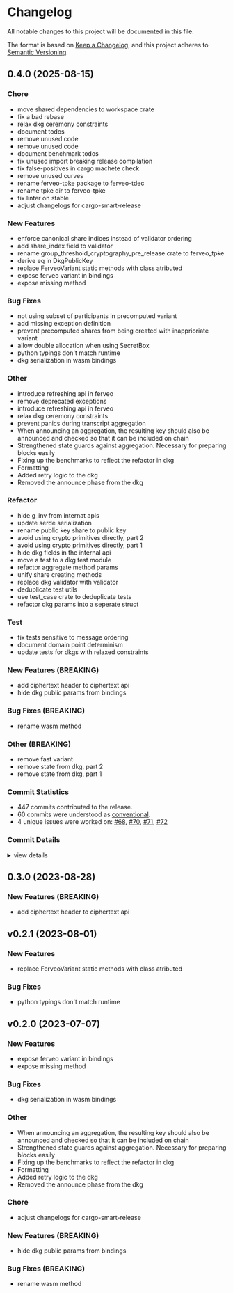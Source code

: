 # Changelog

All notable changes to this project will be documented in this file.

The format is based on [Keep a Changelog](https://keepachangelog.com/en/1.0.0/),
and this project adheres to [Semantic Versioning](https://semver.org/spec/v2.0.0.html).

## 0.4.0 (2025-08-15)

### Chore

 - <csr-id-983110c4dbb41eb7f0fba2c06f561b68718d0f29/> move shared dependencies to workspace crate
 - <csr-id-dc2f1675b32f9550bf9333091e8f06ad130397e9/> fix a bad rebase
 - <csr-id-f98a417091644cf7b99b7c4702fadb0629a9d0cf/> relax dkg ceremony constraints
 - <csr-id-72b8484010979d5564dff9f89556f0e1564911e1/> document todos
 - <csr-id-d547a81743fc21679cc2e2d199c7e2f97424fe5d/> remove unused code
 - <csr-id-280c37e8eda75a982b0c281f8da655f149c035df/> remove unused code
 - <csr-id-e79b4e5b05f83d16e23388edb04f2fed4674a355/> document benchmark todos
 - <csr-id-87c5f34fd44dfefe85f345c324535868a70df30a/> fix unused import breaking release compilation
 - <csr-id-0e6c03ee643af057ddae5c275d33879019776c5b/> fix false-positives in cargo machete check
 - <csr-id-749a846bb9a5c129bbc0cf7ff25a84ca6dbdb8a5/> remove unused curves
 - <csr-id-58002f50155df31a11b9d58d94750a2ed1076102/> rename ferveo-tpke package to ferveo-tdec
 - <csr-id-de4cde2db6ac5f87f7675e8956bb4c71f067bb4f/> rename tpke dir to ferveo-tpke
 - <csr-id-99632e8af6477a1e8d46d198fb7144a5c015a49f/> fix linter on stable
 - <csr-id-0eb5bd48b598709dd0fc54adb424f5f41ce52e92/> adjust changelogs for cargo-smart-release

### New Features

 - <csr-id-6670da7df8e0ff8c2210900cdb44a18dfd220892/> enforce canonical share indices instead of validator ordering
 - <csr-id-830cbc859b23c0bf43373bf47c18aedbb54943a2/> add share_index field to validator
 - <csr-id-40cf1c380f682fd99ebeafae8ae296befb3fb81e/> rename group_threshold_cryptography_pre_release crate to ferveo_tpke
 - <csr-id-52efe010264bdd5978111e148190359b9383d53e/> derive eq in DkgPublicKey
 - <csr-id-50511fff3c9829d6f2004360be93b67730f66f1f/> replace FerveoVariant static methods with class atributed
 - <csr-id-e8d05981ee2cc983966c037babeebe5ba0134ffc/> expose ferveo variant in bindings
 - <csr-id-e51656260f2ec8c607add8a63e6832786915b201/> expose missing method

### Bug Fixes

 - <csr-id-975dae0d5f8d1a2e5c061fbc8d11b1cc73c867d7/> not using subset of participants in precomputed variant
 - <csr-id-e903c1ba6f84c9656aa5777b62a0885362c6fa08/> add missing exception definition
 - <csr-id-aebaab39e18a1c114e2aaae62ec9061d49f7a78a/> prevent precomputed shares from being created with inapprioriate variant
 - <csr-id-b8fd959943c604eb0152e6715a13095501b906bb/> allow double allocation when using SecretBox
 - <csr-id-be900653a80e3570300f5a126af98660ab59a7d2/> python typings don't match runtime
 - <csr-id-99ebfecdb7967c4858f918d27ce13cc635c329ac/> dkg serialization in wasm bindings

### Other

 - <csr-id-0117a87d8fd753b60d55570c6587a81d5cfd6051/> introduce refreshing api in ferveo
 - <csr-id-93807a2c92a271e7c0f8ebc31c76604d805fbd7c/> remove deprecated exceptions
 - <csr-id-47138489bc9567674b57d61b0d105ff6c1c7cb6c/> introduce refreshing api in ferveo
 - <csr-id-81bc1cbb7c51db655db859684f29f86150bba072/> relax dkg ceremony constraints
 - <csr-id-e6a7f6e55a34d892e664160f1f8cffe6e88c79da/> prevent panics during transcript aggregation
 - <csr-id-caef6ef73dd43a9952d783fcf18abb893b36635f/> When announcing an aggregation, the resulting key should also be announced and checked so that it can be included on chain
 - <csr-id-159475028209948eb40388458a24b0a086afc311/> Strengthened state guards against aggregation. Necessary for preparing blocks easily
 - <csr-id-d3fb002e52774cd14bff0d1187a2634fad6eea51/> Fixing up the benchmarks to reflect the refactor in dkg
 - <csr-id-d786fae33b01cd0863f29b70810dfcc847f2542b/> Formatting
 - <csr-id-09f26b39ddc71d9a4b1f226e2dafbdb4c51a7caa/> Added retry logic to the dkg
 - <csr-id-ec58fe1828d0560525c80cd1dc4013915b0ac54e/> Removed the announce phase from the dkg

### Refactor

 - <csr-id-b67aef9622d3b7a936ba3f930fb13609ae55a409/> hide g_inv from internat apis
 - <csr-id-ba12d6b861447d4f2017cee37fe075651d114534/> update serde serialization
 - <csr-id-0ef7de4c9b4442e2c6125d457de9420146be50b7/> rename public key share to public key
 - <csr-id-cfa8c990aa166623d4c596f2a4eb5638ab8a8848/> avoid using crypto primitives directly, part 2
 - <csr-id-8b26396cc26ceeddca52dc37ac9461f0bb93ecfe/> avoid using crypto primitives directly, part 1
 - <csr-id-514221ebb052f6757c49c0c7ed2ff097fb878b34/> hide dkg fields in the internal api
 - <csr-id-3d987585e28c5543107af5cb3705af28fae88461/> move a test to a dkg test module
 - <csr-id-4bb41585cd6f93e58bbd047c27fd3e68ab9e723e/> refactor aggregate method params
 - <csr-id-4af8017fa6921c14080dab7790f519cd9394a7d5/> unify share creating methods
 - <csr-id-935be2dc056a8d295fff8c2e937fc23f8fa80f7e/> replace dkg validator with validator
 - <csr-id-52f441cae1ac8ed6c88743082bd2434f3cad9012/> deduplicate test utils
 - <csr-id-66d25aecb5a3e29784f6d2ef1a7977ce4a2d406a/> use test_case crate to deduplicate tests
 - <csr-id-06ae244941d8eb93aff63a4ff1e5088c3deccd1b/> refactor dkg params into a seperate struct

### Test

 - <csr-id-4a8375d1873560241ae8eea96230a42635ed1764/> fix tests sensitive to message ordering
 - <csr-id-9aca6aeeef0f88b5d9968829944caf6aec068398/> document domain point determinism
 - <csr-id-6fd65bd506a0502da39ea4fa292e5fc1669abc27/> update tests for dkgs with relaxed constraints

### New Features (BREAKING)

 - <csr-id-1800d3c5db164947c7cae35433fb8e3ad2650b66/> add ciphertext header to ciphertext api
 - <csr-id-8b6e6f5834d7b736a1d7baf3ddbfa7c60837b9bb/> hide dkg public params from bindings

### Bug Fixes (BREAKING)

 - <csr-id-7388027cb6c77357e8b4d24a891e24a9b4ea2031/> rename wasm method

### Other (BREAKING)

 - <csr-id-6e3369d11cfd4ec751775e1eee82f8192b51943e/> remove fast variant
 - <csr-id-c9f1adc19198464d99d5759391e6b967ab505a70/> remove state from dkg, part 2
 - <csr-id-315d2b4cc2825e13820d9c64639490c44b538385/> remove state from dkg, part 1

### Commit Statistics

<csr-read-only-do-not-edit/>

 - 447 commits contributed to the release.
 - 60 commits were understood as [conventional](https://www.conventionalcommits.org).
 - 4 unique issues were worked on: [#68](https://github.com/nucypher/ferveo/issues/68), [#70](https://github.com/nucypher/ferveo/issues/70), [#71](https://github.com/nucypher/ferveo/issues/71), [#72](https://github.com/nucypher/ferveo/issues/72)

### Commit Details

<csr-read-only-do-not-edit/>

<details><summary>view details</summary>

 * **[#68](https://github.com/nucypher/ferveo/issues/68)**
    - Simplify validator sets in dkg state machine ([`73b729a`](https://github.com/nucypher/ferveo/commit/73b729a523b391d40e7a9fe4cbbcdb17557cf089))
 * **[#70](https://github.com/nucypher/ferveo/issues/70)**
    - Dkg State Machine refactor ([`8594316`](https://github.com/nucypher/ferveo/commit/85943169e27d7dbbdce835d6563ac4d838a410e1))
 * **[#71](https://github.com/nucypher/ferveo/issues/71)**
    - Added serialization/deserialization to the dkg state machine ([`653be13`](https://github.com/nucypher/ferveo/commit/653be13c8a9d7de2e98ac76eca3aadf8f8cadf4a))
 * **[#72](https://github.com/nucypher/ferveo/issues/72)**
    - Refactor subproductdomain ([`2d8026b`](https://github.com/nucypher/ferveo/commit/2d8026b2299fd9b67c77fb3b4e565ff9f4e6505b))
 * **Uncategorized**
    - Merge pull request #188 from nucypher/rocknroll ([`1e66268`](https://github.com/nucypher/ferveo/commit/1e66268dfbfbf76566b4bcf6c25a9852692bb380))
    - Merge pull request #211 from derekpierre/mrkrabs ([`763e06b`](https://github.com/nucypher/ferveo/commit/763e06bb2375e2ded95b409e282ae1f491e16d59))
    - Merge pull request #205 from cygnusv/mrkrabs ([`bb51e96`](https://github.com/nucypher/ferveo/commit/bb51e963f552d2ced387d0ac5c4b311f13715eb4))
    - Update cargo.toml of all ferveo packages for public release. ([`d21ea18`](https://github.com/nucypher/ferveo/commit/d21ea1826f81f47ee88a64dcb98678560e691e57))
    - Update cargo.toml of all ferveo packages for test release. ([`000dc17`](https://github.com/nucypher/ferveo/commit/000dc1715c31f2a32f2366feb6ca652b57d40130))
    - Fix formatting based on cargo fmt check. ([`a43e9f1`](https://github.com/nucypher/ferveo/commit/a43e9f1c918994c75958c227f90d4476578eeae6))
    - Sq reminder to randomize ([`9596f58`](https://github.com/nucypher/ferveo/commit/9596f587a50d938e52edb7879db1ba77f981cb03))
    - Sq update wasm ([`c4eaa4a`](https://github.com/nucypher/ferveo/commit/c4eaa4a76f3d93075cefea9d1d19066466ba3b6d))
    - Update wasm-bindgen ([`19e228b`](https://github.com/nucypher/ferveo/commit/19e228b70920b359d93175dfcc5470062832102c))
    - Update cargo.toml of all ferveo packages ([`4e03d43`](https://github.com/nucypher/ferveo/commit/4e03d43255c2fceb729bf2227bff396a25d700c5))
    - Add cargo-smart-release as a dev dependency ([`72c8f1f`](https://github.com/nucypher/ferveo/commit/72c8f1f40eb030ef00c780838985d6a3c3f5c7a2))
    - Update authors ([`380e984`](https://github.com/nucypher/ferveo/commit/380e9840f0b491da002ff02b863230f5824b500e))
    - During refresh, validate share update against the target validator public key ([`9f9fd64`](https://github.com/nucypher/ferveo/commit/9f9fd64e3273191c4a67a3b1205f13b05591fed9))
    - Python binding tests for handover ([`f9ac7c2`](https://github.com/nucypher/ferveo/commit/f9ac7c295e409c8ec265257cea59e71b5d3c6b12))
    - Reminder to randomize ETH addresses in tests ([`5a6d072`](https://github.com/nucypher/ferveo/commit/5a6d0726ab51541ac78b8f0bbea906a75aa93855))
    - Refactor tests in python bindings ([`c8e4c08`](https://github.com/nucypher/ferveo/commit/c8e4c08d2119709fd0f0baf45e8b6d4cfb3971e4))
    - Handover in python bindings ([`833c2b5`](https://github.com/nucypher/ferveo/commit/833c2b5f444cb9ff860dc0783ec7068c4a24e304))
    - High-level API for finalizing handover ([`281c354`](https://github.com/nucypher/ferveo/commit/281c354b939ea43faec7501f9170b594f44d6b1a))
    - Make HandoverTranscript serializable ([`9b9fec1`](https://github.com/nucypher/ferveo/commit/9b9fec12eb61b2d539fab920112035bc7895f498))
    - Unused type ([`1b61817`](https://github.com/nucypher/ferveo/commit/1b6181712fb3cc45c6136136df95ffdaf40ff246))
    - Function to generate handover transcript at the API level ([`b2944e1`](https://github.com/nucypher/ferveo/commit/b2944e1c35442ed038c9eb0218b783efdeb64b08))
    - Function to generate handover transcripts at the DKG level ([`58c3c4d`](https://github.com/nucypher/ferveo/commit/58c3c4dd1314983771206144ae151bce05a17e77))
    - Rename to finalize_handover() at PVSS level ([`f247e58`](https://github.com/nucypher/ferveo/commit/f247e58d610c010f38d17e7ffcce62ba2ab2e2d2))
    - Comments ([`f2566ca`](https://github.com/nucypher/ferveo/commit/f2566ca8f801decf41c50f38dcaa91cdd021ba1a))
    - Use aggregate.get_share_for_validator() ([`2f87562`](https://github.com/nucypher/ferveo/commit/2f87562ac912dd3d7dca2c33d7473cbdd40a41aa))
    - Refactor domain points ([`70ac464`](https://github.com/nucypher/ferveo/commit/70ac4642ad2545114a4ff2a982a11ce764112fd0))
    - Bye bye, PubliclyVerifiableParams ([`24db93f`](https://github.com/nucypher/ferveo/commit/24db93f46672e0edd44270eb1981b492fd1c891e))
    - PubliclyVerifiableDKG now internally maps Validators by index, not address ([`67ea2b7`](https://github.com/nucypher/ferveo/commit/67ea2b71f2c587d69615bf6ef9a30c28ad51ca15))
    - Remove annoying debug message ([`5284d92`](https://github.com/nucypher/ferveo/commit/5284d923faf7ac2ac02671cc46f82f40e93459cb))
    - Merge pull request #198 from cygnusv/gary ([`969a118`](https://github.com/nucypher/ferveo/commit/969a1182582969922202293d4f492c9cce5a651d))
    - Some additional test clarifications ([`f0f342b`](https://github.com/nucypher/ferveo/commit/f0f342bf58dbfe3c2b5f473ad50ca63ebb30c468))
    - High-level test showing handover using the PVSS API ([`cdf2c2f`](https://github.com/nucypher/ferveo/commit/cdf2c2f14236c9f4aa42dccbb727911f9dabbfd6))
    - Additional pvss-level checks before and after handover ([`7b5ff45`](https://github.com/nucypher/ferveo/commit/7b5ff45b709a6ce9b13124e15093d29918684780))
    - Simplify do_verify_full and do_verify_aggregation API ([`eccc0e3`](https://github.com/nucypher/ferveo/commit/eccc0e304a411f896d6e83d744581dd271ec843a))
    - Function to validate single share from transcript components ([`9980328`](https://github.com/nucypher/ferveo/commit/9980328a0da5036e672e250ed621d787d765ef1f))
    - First pass at handover function at PVSS level ([`7d7a761`](https://github.com/nucypher/ferveo/commit/7d7a761ae55dd52f54b5e330d54db6d90653cec8))
    - Add share index to HandoverTranscript struct ([`4d6f8a4`](https://github.com/nucypher/ferveo/commit/4d6f8a41760869697fd117ef496569a223abe1f8))
    - Always validate handover transcripts when finalizing them ([`653edd3`](https://github.com/nucypher/ferveo/commit/653edd353be98d6ac2159b8150d751e5a917cb91))
    - Extract function to generate share commitments from transcript poly commitments ([`4156211`](https://github.com/nucypher/ferveo/commit/4156211fd5d6fdc703fa7b2e9cf136c293650ff2))
    - Linting ([`5bf2f80`](https://github.com/nucypher/ferveo/commit/5bf2f80e103447c328974c18176ba1c5cfe8df77))
    - Function to finalize handover by the departing participant ([`f7f1230`](https://github.com/nucypher/ferveo/commit/f7f1230b5bdd1769aa391e22bf6ff2de106fa04a))
    - Extend test to show handover can finalize correctly ([`852ca44`](https://github.com/nucypher/ferveo/commit/852ca44e186503744cb92d6959ba527eb54103c4))
    - Draft for testing handover transcripts ([`9ac5f88`](https://github.com/nucypher/ferveo/commit/9ac5f88801e2cdf422a9cdad2cbe55ae12730c6c))
    - First draft of HandoverTranscript - a.k.a. The Baton ([`3a4b356`](https://github.com/nucypher/ferveo/commit/3a4b3568e9e9efe539069e53604098712e16a227))
    - Merge pull request #186 from cygnusv/spongebob ([`bc64858`](https://github.com/nucypher/ferveo/commit/bc6485811b40b1025115159a2504f49fac4789a8))
    - Link some TODOs and FIXMEs with issues ([`f7a0065`](https://github.com/nucypher/ferveo/commit/f7a00658cd121c2c1304d3ea628240765053515d))
    - Remove generator inverse from API ([`bf1cf0f`](https://github.com/nucypher/ferveo/commit/bf1cf0fd965edb3e7530ccefab428d1dad08c9dd))
    - Remove unnecessary code in context.rs ([`0efb567`](https://github.com/nucypher/ferveo/commit/0efb567655f681d6f007fe1624c7d60515d0423b))
    - At the API level, use local type for Refresh Transcripts ([`664f8ea`](https://github.com/nucypher/ferveo/commit/664f8eae55e0d27cddc49b1996e128bb2879c004))
    - Common test parameters for shares_num and threshold ([`66bfd37`](https://github.com/nucypher/ferveo/commit/66bfd37cb705e4e4e0862b0aa5c4c1c6d3fee698))
    - Code areas marked for refactor or removal ([`35eb653`](https://github.com/nucypher/ferveo/commit/35eb65318e24e689bb5370895b75aa7ab2827eaa))
    - Fix share refresh test at the API level! ([`096b91c`](https://github.com/nucypher/ferveo/commit/096b91c12fad2da9f1969f24a8d9e2be98388f1b))
    - Add refresh functionality at API level ([`b6aac7d`](https://github.com/nucypher/ferveo/commit/b6aac7d1bad08d3d823aeeb27c6fe730b26185a1))
    - New AggregatedTranscript constructor from an existing aggregate ([`5c797aa`](https://github.com/nucypher/ferveo/commit/5c797aab811576e63ef97071df155555672dead1))
    - Consider using multipairings ([`a3f607d`](https://github.com/nucypher/ferveo/commit/a3f607dcf5961973ad365f5bb5ed14d5272d3547))
    - Generating random DKG public keys should only be a test function ([`031aad5`](https://github.com/nucypher/ferveo/commit/031aad5788fae91e58fb0dd0831336ddf17b0b4f))
    - Use PublicKeys instead of internal G2 type when possible ([`8296118`](https://github.com/nucypher/ferveo/commit/8296118807587b04a6773c9edb2116635c1a349a))
    - Explicitly rename DKG PublicKeys to avoid confusion with Validator PKs ([`dceac71`](https://github.com/nucypher/ferveo/commit/dceac71f876f4f5f487aa3538697efa35a64d861))
    - Assorted cleanup ([`b3df880`](https://github.com/nucypher/ferveo/commit/b3df8808f391cb1710be507725277e3ad08a6bdc))
    - Tidy up imports in several places ([`8a52e07`](https://github.com/nucypher/ferveo/commit/8a52e07e2883794fa945be04d82af6301a48bf19))
    - Pass Keypairs as input to unblind BlindedKeyShares ([`bad0d3b`](https://github.com/nucypher/ferveo/commit/bad0d3bf1aad626c4b6af7cf0ffa8f83654728f1))
    - Recovery tests are broken. Marked as ignored and adjusted to compile ([`8f37b71`](https://github.com/nucypher/ferveo/commit/8f37b71023e7d66740446434d88a091abc9a87d8))
    - Point out that aggregate coefficients need to be updated too ([`48a5463`](https://github.com/nucypher/ferveo/commit/48a546334d7abcb0307b624d1ef983a4dd5cef18))
    - Fix test_dkg_simple_tdec_share_refreshing test! ([`1990248`](https://github.com/nucypher/ferveo/commit/1990248b04269a20e4f954fa86557216844ee701))
    - DKG level method for validators to create refresh transcripts ([`cd44ebe`](https://github.com/nucypher/ferveo/commit/cd44ebe0d0f5d0b10aa26cec6523135872075a40))
    - Method to refresh an AggregateTranscript ([`9515704`](https://github.com/nucypher/ferveo/commit/951570477116d60443510848e4ab6c6311d226da))
    - Use UpdateTranscripts as input to update BlindedKeyShares ([`69b5099`](https://github.com/nucypher/ferveo/commit/69b509916833697bda5ea4bc93039d33d09fbbef))
    - Basic refresh tests work again! ([`a620dfd`](https://github.com/nucypher/ferveo/commit/a620dfd16ffd82033da0198ff46dfbb6e8248583))
    - Don't update private key shares directly at the PVSS level ([`f83a860`](https://github.com/nucypher/ferveo/commit/f83a860ca55c2adcd2c587cef87a70e13c36c880))
    - Use BlindedKeyShare at the PVSS level ([`13adb7b`](https://github.com/nucypher/ferveo/commit/13adb7ba99e95bc8c0e19c62ab12b7a9cd4d3909))
    - Introduce UpdatableBlindedKeyShare as part of refresh API ([`f7d04bc`](https://github.com/nucypher/ferveo/commit/f7d04bcb5969cd6bd52b3c615365ddf6ce475eef))
    - Preparing for refactor 3 ([`7a08698`](https://github.com/nucypher/ferveo/commit/7a08698b480fcb68aaf2b96018220178f6d91ddc))
    - Preparing refactor 2 ([`bf44976`](https://github.com/nucypher/ferveo/commit/bf449765be4bcfe48625a393bef1b2bf7f292272))
    - Preparing refactor ([`dae4d4e`](https://github.com/nucypher/ferveo/commit/dae4d4e3a4a3ac432761dc88a90a29d64e15cb84))
    - Code quality ([`956032f`](https://github.com/nucypher/ferveo/commit/956032ff964e7ace5cf0025c29af52d6a6a074c3))
    - Comments ([`3bf9014`](https://github.com/nucypher/ferveo/commit/3bf9014faf3521fc602b5dd1a644f04cf761fd43))
    - UpdateTranscript validation: poly commitments fit the update type ([`60268c3`](https://github.com/nucypher/ferveo/commit/60268c371242b7f0f185e30bdb96390bf0adec4b))
    - Cargo-fix'n stuff ([`418b204`](https://github.com/nucypher/ferveo/commit/418b2048646c2fb7a847057562d18c04fc9741a3))
    - UpdateTranscript validation: add consistency checks with update poly ([`c83e2d9`](https://github.com/nucypher/ferveo/commit/c83e2d92fb8385e5bca009e0d5e2a4f791fa5ea6))
    - First version of UpdateTranscript validation ([`50b2259`](https://github.com/nucypher/ferveo/commit/50b22590ea5cb09ee81c777b13dc49dc026d4d1d))
    - Use UpdateTranscripts instead of ShareUpdate ([`b63c927`](https://github.com/nucypher/ferveo/commit/b63c927378076556a8e1f50e996d1c4837901402))
    - Move methods to create updates from ShareUpdate to UpdateTranscript ([`40df9ae`](https://github.com/nucypher/ferveo/commit/40df9aefa24cf81bf1730ebfaa0171871d394c73))
    - UpdateTranscript struct to encapsulate updates and poly commitments ([`cac942a`](https://github.com/nucypher/ferveo/commit/cac942a591f34ba3440c1f53318915ad96ceb47b))
    - Verify share update in first tests ([`e7704db`](https://github.com/nucypher/ferveo/commit/e7704dbedcf593cd3b03708bd2f8d8c44b891e6a))
    - Clarification ([`86469bc`](https://github.com/nucypher/ferveo/commit/86469bc388fded0978efee19ade8a4a317ac0279))
    - ShareUpdate verification method ([`bf94aba`](https://github.com/nucypher/ferveo/commit/bf94aba7be8d480cd54374ea9fe4a0bcf85ed27c))
    - Some tests fixed: share updating should be done on top of blinded shares ([`ec9e368`](https://github.com/nucypher/ferveo/commit/ec9e3687799526c2567321cfa981e823e150204a))
    - Clarifying some refresh tests ([`1020d00`](https://github.com/nucypher/ferveo/commit/1020d007afd8472bde2da93d16a9a5d58df80b24))
    - Jammin' with Piotr: draft of share update helpers with verifiability ([`574d0ba`](https://github.com/nucypher/ferveo/commit/574d0ba63f5c239f6ebd53320c17d03e84e6bdd3))
    - Merge pull request #189 from piotr-roslaniec/workspace-deps ([`be98542`](https://github.com/nucypher/ferveo/commit/be9854252fdff297d99a63eb443a473ecfd41f5a))
    - Move shared dependencies to workspace crate ([`983110c`](https://github.com/nucypher/ferveo/commit/983110c4dbb41eb7f0fba2c06f561b68718d0f29))
    - Merge pull request #187 from piotr-roslaniec/remove-fast-variant ([`b72a338`](https://github.com/nucypher/ferveo/commit/b72a33803852bfaf444d6c2c4a278f93f334ab89))
    - Remove fast variant ([`6e3369d`](https://github.com/nucypher/ferveo/commit/6e3369d11cfd4ec751775e1eee82f8192b51943e))
    - Fix a bad rebase ([`dc2f167`](https://github.com/nucypher/ferveo/commit/dc2f1675b32f9550bf9333091e8f06ad130397e9))
    - Merge pull request #185 from piotr-roslaniec/aggregate-from-subset ([`299a471`](https://github.com/nucypher/ferveo/commit/299a471d2ee658ca374c3400ccac8fd24bb8d1a1))
    - Merge pull request #183 from piotr-roslaniec/remove-dkg-state ([`aa69b36`](https://github.com/nucypher/ferveo/commit/aa69b364a57c511f96f8c2f1b1f0c36ab2309e50))
    - Merge pull request #182 from piotr-roslaniec/domain_points ([`703cbdd`](https://github.com/nucypher/ferveo/commit/703cbdd83451c7e3a0eacdb4f3bdc64839234f69))
    - Not using subset of participants in precomputed variant ([`975dae0`](https://github.com/nucypher/ferveo/commit/975dae0d5f8d1a2e5c061fbc8d11b1cc73c867d7))
    - Fix tests sensitive to message ordering ([`4a8375d`](https://github.com/nucypher/ferveo/commit/4a8375d1873560241ae8eea96230a42635ed1764))
    - Document domain point determinism ([`9aca6ae`](https://github.com/nucypher/ferveo/commit/9aca6aeeef0f88b5d9968829944caf6aec068398))
    - Introduce refreshing api in ferveo ([`0117a87`](https://github.com/nucypher/ferveo/commit/0117a87d8fd753b60d55570c6587a81d5cfd6051))
    - Merge pull request #175 from piotr-roslaniec/rewrite-refreshing ([`2c97934`](https://github.com/nucypher/ferveo/commit/2c97934251c04754b8c5353492823e3a97dc53a9))
    - Remove deprecated exceptions ([`93807a2`](https://github.com/nucypher/ferveo/commit/93807a2c92a271e7c0f8ebc31c76604d805fbd7c))
    - Hide g_inv from internat apis ([`b67aef9`](https://github.com/nucypher/ferveo/commit/b67aef9622d3b7a936ba3f930fb13609ae55a409))
    - Update serde serialization ([`ba12d6b`](https://github.com/nucypher/ferveo/commit/ba12d6b861447d4f2017cee37fe075651d114534))
    - Rename public key share to public key ([`0ef7de4`](https://github.com/nucypher/ferveo/commit/0ef7de4c9b4442e2c6125d457de9420146be50b7))
    - Remove state from dkg, part 2 ([`c9f1adc`](https://github.com/nucypher/ferveo/commit/c9f1adc19198464d99d5759391e6b967ab505a70))
    - Remove state from dkg, part 1 ([`315d2b4`](https://github.com/nucypher/ferveo/commit/315d2b4cc2825e13820d9c64639490c44b538385))
    - Introduce refreshing api in ferveo ([`4713848`](https://github.com/nucypher/ferveo/commit/47138489bc9567674b57d61b0d105ff6c1c7cb6c))
    - Avoid using crypto primitives directly, part 2 ([`cfa8c99`](https://github.com/nucypher/ferveo/commit/cfa8c990aa166623d4c596f2a4eb5638ab8a8848))
    - Avoid using crypto primitives directly, part 1 ([`8b26396`](https://github.com/nucypher/ferveo/commit/8b26396cc26ceeddca52dc37ac9461f0bb93ecfe))
    - Merge pull request #173 from piotr-roslaniec/relax-dkg-ceremony ([`a438438`](https://github.com/nucypher/ferveo/commit/a438438418fbc27eef63e0847f3b3577b8d37a2b))
    - Apply pr suggestions ([`61d6e64`](https://github.com/nucypher/ferveo/commit/61d6e641ecaf81c3bbc2febec0aa5d73cccfd8b7))
    - Merge pull request #172 from piotr-roslaniec/external-share-idx ([`15776e7`](https://github.com/nucypher/ferveo/commit/15776e73f1086f299ab592492157728e84c2007f))
    - Update tests for dkgs with relaxed constraints ([`6fd65bd`](https://github.com/nucypher/ferveo/commit/6fd65bd506a0502da39ea4fa292e5fc1669abc27))
    - Hide dkg fields in the internal api ([`514221e`](https://github.com/nucypher/ferveo/commit/514221ebb052f6757c49c0c7ed2ff097fb878b34))
    - Move a test to a dkg test module ([`3d98758`](https://github.com/nucypher/ferveo/commit/3d987585e28c5543107af5cb3705af28fae88461))
    - Relax dkg ceremony constraints ([`81bc1cb`](https://github.com/nucypher/ferveo/commit/81bc1cbb7c51db655db859684f29f86150bba072))
    - Relax dkg ceremony constraints ([`f98a417`](https://github.com/nucypher/ferveo/commit/f98a417091644cf7b99b7c4702fadb0629a9d0cf))
    - Add missing exception definition ([`e903c1b`](https://github.com/nucypher/ferveo/commit/e903c1ba6f84c9656aa5777b62a0885362c6fa08))
    - Document todos ([`72b8484`](https://github.com/nucypher/ferveo/commit/72b8484010979d5564dff9f89556f0e1564911e1))
    - Refactor aggregate method params ([`4bb4158`](https://github.com/nucypher/ferveo/commit/4bb41585cd6f93e58bbd047c27fd3e68ab9e723e))
    - Prevent panics during transcript aggregation ([`e6a7f6e`](https://github.com/nucypher/ferveo/commit/e6a7f6e55a34d892e664160f1f8cffe6e88c79da))
    - Remove unused code ([`d547a81`](https://github.com/nucypher/ferveo/commit/d547a81743fc21679cc2e2d199c7e2f97424fe5d))
    - Unify share creating methods ([`4af8017`](https://github.com/nucypher/ferveo/commit/4af8017fa6921c14080dab7790f519cd9394a7d5))
    - Remove unused code ([`280c37e`](https://github.com/nucypher/ferveo/commit/280c37e8eda75a982b0c281f8da655f149c035df))
    - Replace dkg validator with validator ([`935be2d`](https://github.com/nucypher/ferveo/commit/935be2dc056a8d295fff8c2e937fc23f8fa80f7e))
    - Enforce canonical share indices instead of validator ordering ([`6670da7`](https://github.com/nucypher/ferveo/commit/6670da7df8e0ff8c2210900cdb44a18dfd220892))
    - Add share_index field to validator ([`830cbc8`](https://github.com/nucypher/ferveo/commit/830cbc859b23c0bf43373bf47c18aedbb54943a2))
    - Merge pull request #171 from piotr-roslaniec/python-versions ([`de9cf36`](https://github.com/nucypher/ferveo/commit/de9cf36ad88a0242e43bbc6339eb840b6d97d88c))
    - Prevent precomputed shares from being created with inapprioriate variant ([`aebaab3`](https://github.com/nucypher/ferveo/commit/aebaab39e18a1c114e2aaae62ec9061d49f7a78a))
    - Document benchmark todos ([`e79b4e5`](https://github.com/nucypher/ferveo/commit/e79b4e5b05f83d16e23388edb04f2fed4674a355))
    - Allow double allocation when using SecretBox ([`b8fd959`](https://github.com/nucypher/ferveo/commit/b8fd959943c604eb0152e6715a13095501b906bb))
    - Deduplicate test utils ([`52f441c`](https://github.com/nucypher/ferveo/commit/52f441cae1ac8ed6c88743082bd2434f3cad9012))
    - Use test_case crate to deduplicate tests ([`66d25ae`](https://github.com/nucypher/ferveo/commit/66d25aecb5a3e29784f6d2ef1a7977ce4a2d406a))
    - Refactor dkg params into a seperate struct ([`06ae244`](https://github.com/nucypher/ferveo/commit/06ae244941d8eb93aff63a4ff1e5088c3deccd1b))
    - Merge pull request #166 from nucypher/chores ([`7350d91`](https://github.com/nucypher/ferveo/commit/7350d91708af55b5aa939a3f7e9cd62e7de7359a))
    - Fix unused import breaking release compilation ([`87c5f34`](https://github.com/nucypher/ferveo/commit/87c5f34fd44dfefe85f345c324535868a70df30a))
    - Fix false-positives in cargo machete check ([`0e6c03e`](https://github.com/nucypher/ferveo/commit/0e6c03ee643af057ddae5c275d33879019776c5b))
    - Remove unused curves ([`749a846`](https://github.com/nucypher/ferveo/commit/749a846bb9a5c129bbc0cf7ff25a84ca6dbdb8a5))
    - Rename ferveo-tpke package to ferveo-tdec ([`58002f5`](https://github.com/nucypher/ferveo/commit/58002f50155df31a11b9d58d94750a2ed1076102))
    - Rename tpke dir to ferveo-tpke ([`de4cde2`](https://github.com/nucypher/ferveo/commit/de4cde2db6ac5f87f7675e8956bb4c71f067bb4f))
    - Rename group_threshold_cryptography_pre_release crate to ferveo_tpke ([`40cf1c3`](https://github.com/nucypher/ferveo/commit/40cf1c380f682fd99ebeafae8ae296befb3fb81e))
    - Derive eq in DkgPublicKey ([`52efe01`](https://github.com/nucypher/ferveo/commit/52efe010264bdd5978111e148190359b9383d53e))
    - Merge pull request #158 from cygnusv/detection ([`a979fd6`](https://github.com/nucypher/ferveo/commit/a979fd6d15a0f9f7313fbcef08606674566bf64e))
    - Linting and stuff ([`1704f86`](https://github.com/nucypher/ferveo/commit/1704f86c40de0a074878f358fe075a8086bf1a55))
    - TODOs and comments ([`3b3ff48`](https://github.com/nucypher/ferveo/commit/3b3ff487555958255cdd078cd553f534f074b108))
    - Fix test_dkg_simple_tdec_share_refreshing() ([`8407f78`](https://github.com/nucypher/ferveo/commit/8407f781e25761a17179002c59dbc00ea0326d8e))
    - Definitely fix test_dkg_simple_tdec_share_recovery ([`ab5e58c`](https://github.com/nucypher/ferveo/commit/ab5e58c44707a7b52d93ca911ec0d452e4a7a2d7))
    - Almost fix test_dkg_simple_tdec_share_recovery ([`8ef9e7f`](https://github.com/nucypher/ferveo/commit/8ef9e7ff809af400808dbbc750d2afa25a7cde53))
    - Remove incorrect share refresh utility functions ([`ce675a6`](https://github.com/nucypher/ferveo/commit/ce675a61573fa2e43894229d551ea027fccc2e4a))
    - Simplify share refresh test ([`d732196`](https://github.com/nucypher/ferveo/commit/d7321966f7bb67fb3b2d1daa9c8545140e8df5f3))
    - Simplify simple recovery test ([`7c26487`](https://github.com/nucypher/ferveo/commit/7c264874d442d1ef5286499b2d250bb1a63d914e))
    - Make sure test for recovery at original point is correct ([`b65798f`](https://github.com/nucypher/ferveo/commit/b65798f28cd62323adc886aae5b39f13202e23a3))
    - Clarify how the degree in make_random_polynomial_with_root is defined ([`6115976`](https://github.com/nucypher/ferveo/commit/6115976bdf4d07a1a4ea28ad05e1669e2028eaac))
    - Cleaning up the DKG recovery test, in preparation for bug fixing ([`2d30abf`](https://github.com/nucypher/ferveo/commit/2d30abf5b4265ee7b890f07237d49f9d256daa20))
    - Helper functions to prepare share updates for both recovery & refresh ([`39ec865`](https://github.com/nucypher/ferveo/commit/39ec865c02466e727bca067fd59614d7123c5ae5))
    - Rename random polynomial function for refresh & recovery ([`b6d1f41`](https://github.com/nucypher/ferveo/commit/b6d1f416fc96fe637765126b7fe8dca253f94c23))
    - Adapting recovery & refresh tests ([`5c141e1`](https://github.com/nucypher/ferveo/commit/5c141e189c5bf0d33190b9f359f1d7ce589703b8))
    - Relocate refresh.rs module from tpke to ferveo crate ([`372f5d7`](https://github.com/nucypher/ferveo/commit/372f5d7224e2abccbc2b1bbd344f3a761f987f3b))
    - Remove Pvss type alias ([`59aacbb`](https://github.com/nucypher/ferveo/commit/59aacbb2a71e9910daed2d8dabfd491f3e786ba0))
    - Merge pull request #159 from nucypher/set-msrv-wasm-tools ([`0a73aa3`](https://github.com/nucypher/ferveo/commit/0a73aa38950c43fc059d210b43496a6cbaceb341))
    - Fix linter on stable ([`99632e8`](https://github.com/nucypher/ferveo/commit/99632e8af6477a1e8d46d198fb7144a5c015a49f))
    - Release ferveo-common-pre-release v0.1.1, group-threshold-cryptography-pre-release v0.2.0, ferveo-pre-release v0.3.0, safety bump ferveo-pre-release v0.3.0 ([`9c1970b`](https://github.com/nucypher/ferveo/commit/9c1970bb2d9bc36983b041b779a99cb0e95b6ec1))
    - Fix changelogs for cargo-smart-release ([`fe4ec4e`](https://github.com/nucypher/ferveo/commit/fe4ec4ec7667f513b6ebb4bd604303e6ff53a425))
    - Merge pull request #156 from derekpierre/acp ([`e2c4c2e`](https://github.com/nucypher/ferveo/commit/e2c4c2ee9efa20ee2f835530117dd03d67b142fb))
    - Merge pull request #155 from nucypher/update-ciphertext-api ([`bc0a6a5`](https://github.com/nucypher/ferveo/commit/bc0a6a56b9ae63aa6573c6ad045c73356b053058))
    - Apply pr suggestions ([`c06217c`](https://github.com/nucypher/ferveo/commit/c06217c06e16df17d0525027312d5c368f443cb6))
    - SharedSecret wasm-binding now derives AsRef. ([`c3fe68a`](https://github.com/nucypher/ferveo/commit/c3fe68a3214b398db617e687e5244371661a77f7))
    - Merge pull request #149 from cygnusv/thin ([`f44e1be`](https://github.com/nucypher/ferveo/commit/f44e1be4fe9a0a165d8b0b50ad29bb7f6818f672))
    - Appease linter. ([`2c1288b`](https://github.com/nucypher/ferveo/commit/2c1288b1adb983fdb432490d0a64a9a7cd929d76))
    - DkgPublicKey wasm-binding now derives From and AsRef. ([`ce7d280`](https://github.com/nucypher/ferveo/commit/ce7d280c46173297b0d123b54bac6e57e9f9cc36))
    - Add ciphertext header to ciphertext api ([`1800d3c`](https://github.com/nucypher/ferveo/commit/1800d3c5db164947c7cae35433fb8e3ad2650b66))
    - Clippy stuff ([`4337c3c`](https://github.com/nucypher/ferveo/commit/4337c3c312719987405f620f2e377cf493ece6d3))
    - Release ferveo-pre-release v0.2.1 ([`37ea895`](https://github.com/nucypher/ferveo/commit/37ea895e787ae013ffb2c8bb2d738b29a1c32163))
    - Merge pull request #139 from nucypher/fix-typings ([`dc9d81a`](https://github.com/nucypher/ferveo/commit/dc9d81a4128e1966effc11d6e6bb815958482d90))
    - Rename FerveoVariant attributes ([`0e7c561`](https://github.com/nucypher/ferveo/commit/0e7c5615a0660a69077e7b431dd24c5bb3d0f10d))
    - Add __hash__ to FerveoVariant ([`06321d7`](https://github.com/nucypher/ferveo/commit/06321d798fc30768173eec447aed753c34890194))
    - Add equality to FerveoVariant python bindings ([`cea467e`](https://github.com/nucypher/ferveo/commit/cea467e0bd48a096f70dd1c7ca24a7e4bd88b3d4))
    - Apply pr suggestions ([`6c1d4be`](https://github.com/nucypher/ferveo/commit/6c1d4becd89005d6698734caa9d681dde727bff6))
    - Add api conversion method to FerveoVariant ([`fbb97be`](https://github.com/nucypher/ferveo/commit/fbb97be59d991a263233a0b876da982143b2cbf2))
    - Apply pr suggestions ([`7cbe65d`](https://github.com/nucypher/ferveo/commit/7cbe65def65a76043d21763723ce98787cbf8eed))
    - Replace FerveoVariant static methods with class atributed ([`50511ff`](https://github.com/nucypher/ferveo/commit/50511fff3c9829d6f2004360be93b67730f66f1f))
    - Merge pull request #138 from nucypher/development ([`434fd5d`](https://github.com/nucypher/ferveo/commit/434fd5d07b54e72d120e9aa06cbc3e47848e6bcf))
    - Python typings don't match runtime ([`be90065`](https://github.com/nucypher/ferveo/commit/be900653a80e3570300f5a126af98660ab59a7d2))
    - Release ferveo-common-pre-release v0.1.0, subproductdomain-pre-release v0.1.0, group-threshold-cryptography-pre-release v0.1.0, ferveo-pre-release v0.2.0 ([`ffb9b21`](https://github.com/nucypher/ferveo/commit/ffb9b21619d0f5dc0fb309bf2f493d3c0c25e1f0))
    - Adjust changelogs for cargo-smart-release ([`0eb5bd4`](https://github.com/nucypher/ferveo/commit/0eb5bd48b598709dd0fc54adb424f5f41ce52e92))
    - Adjusting changelogs prior to release of ferveo-common-pre-release v0.1.0, subproductdomain-pre-release v0.1.0, group-threshold-cryptography-pre-release v0.1.0, ferveo-pre-release v0.2.0 ([`0ccba13`](https://github.com/nucypher/ferveo/commit/0ccba13b0608e2023d8792ac9b0402af5ebaad0b))
    - Release 0.1.0 crate versions ([`c02e305`](https://github.com/nucypher/ferveo/commit/c02e3050b7a9dcf0260a5eb4e42ff74f3788c3bf))
    - Release ferveo-common-pre-release@0.1.0-alpha.1 ([`2725ba4`](https://github.com/nucypher/ferveo/commit/2725ba455e2ae169af5be64c5f2261ec0c5ea648))
    - Release ferveo-pre-release@0.1.0-alpha.11 ([`f5f102e`](https://github.com/nucypher/ferveo/commit/f5f102e70e6333b572a0726261095b41ee0c42f6))
    - Merge pull request #134 from piotr-roslaniec/remove-ftt-opt ([`2338213`](https://github.com/nucypher/ferveo/commit/23382139265bc043769d41f4da9e0998f9ba9757))
    - Use general evaluation domain ([`2c20efb`](https://github.com/nucypher/ferveo/commit/2c20efb59d7d1075d6b1413b2ae7fbb55c422143))
    - Fix using bad number of domain points ([`d5ec5e0`](https://github.com/nucypher/ferveo/commit/d5ec5e0f9d1303e51a805c4dafbab7ed2efcb7be))
    - Merge remote-tracking branch 'upstream/pk-static-bytes' into development ([`e24d2cf`](https://github.com/nucypher/ferveo/commit/e24d2cf0067ec6d3770819ed1fd0792342d30605))
    - Merge pull request #137 from nucypher/ferveo-variant ([`802ddba`](https://github.com/nucypher/ferveo/commit/802ddba7a7b1694124395a8941e2ec93f0285ebe))
    - Merge pull request #136 from nucypher/pk-static-bytes ([`2b64c2e`](https://github.com/nucypher/ferveo/commit/2b64c2e8e5e594acffde734b65d212fde3df99e9))
    - Expose ferveo variant in bindings ([`e8d0598`](https://github.com/nucypher/ferveo/commit/e8d05981ee2cc983966c037babeebe5ba0134ffc))
    - Precomputed variant fails for non-power-of-two number of shares ([`8f45430`](https://github.com/nucypher/ferveo/commit/8f45430fb8b6198ae7895d8a598b9d0380f1e568))
    - Remove enforcement on number of shares ([`27c55d0`](https://github.com/nucypher/ferveo/commit/27c55d0c818d5a8e42801612519897844863190d))
    - Replace radix2 eval domain to mixed radix eval domain in ferveo ([`aa78183`](https://github.com/nucypher/ferveo/commit/aa7818320fed7b93d6c2e312e5bd7978da5d4717))
    - Benchmarks evaluation domains ([`9d3cb63`](https://github.com/nucypher/ferveo/commit/9d3cb63c2f50e7b556af5f388f4ca8a969907a08))
    - Update serialization tests where possible ([`3bc28d7`](https://github.com/nucypher/ferveo/commit/3bc28d7756567b4d68b262bf51cdeb53f61836fc))
    - Feat! use static arrays in ferveo public key serialization ([`f9ac1d7`](https://github.com/nucypher/ferveo/commit/f9ac1d70b0fc7df286438fa817537c31cb9e7682))
    - Merge pull request #132 from nucypher/development ([`2057782`](https://github.com/nucypher/ferveo/commit/2057782b0b0bb851e3cdf1fdeabdd60345c7eb36))
    - Release ferveo-pre-release@0.1.0-alpha.10 ([`8dc57d3`](https://github.com/nucypher/ferveo/commit/8dc57d3cf4958825830416574528c30d936bd046))
    - Merge pull request #131 from nucypher/fix-validator-msg-stub ([`0d4e973`](https://github.com/nucypher/ferveo/commit/0d4e973e007b16cff34d649ae107608c809349af))
    - Merge pull request #128 from nucypher/fix-dkg-pk-deser-wasm ([`ad22f46`](https://github.com/nucypher/ferveo/commit/ad22f4665d7d662c4fd723c748ebb0f201ceb9a9))
    - Fix ValidatorMessage stub in python bindings ([`4aeda15`](https://github.com/nucypher/ferveo/commit/4aeda15dd749694416f62fda0504f64bcbe2b444))
    - Expose missing method ([`e516562`](https://github.com/nucypher/ferveo/commit/e51656260f2ec8c607add8a63e6832786915b201))
    - Rename wasm method ([`7388027`](https://github.com/nucypher/ferveo/commit/7388027cb6c77357e8b4d24a891e24a9b4ea2031))
    - Dont hide shared deps behind features ([`3863842`](https://github.com/nucypher/ferveo/commit/38638429fcac9b303bf8a76a526a553c163a6e29))
    - Fix after rebase ([`81564a3`](https://github.com/nucypher/ferveo/commit/81564a3297c996b3fe5a9ed3830dc811d7d766ad))
    - Dkg serialization in wasm bindings ([`99ebfec`](https://github.com/nucypher/ferveo/commit/99ebfecdb7967c4858f918d27ce13cc635c329ac))
    - Merge pull request #127 from piotr-roslaniec/hide-dkg-public-params ([`ccdc209`](https://github.com/nucypher/ferveo/commit/ccdc20990ed3ad6ed8267e5dc54745a3a500b730))
    - Hide dkg public params from bindings ([`8b6e6f5`](https://github.com/nucypher/ferveo/commit/8b6e6f5834d7b736a1d7baf3ddbfa7c60837b9bb))
    - Merge pull request #126 from piotr-roslaniec/derive-equals ([`c259bf7`](https://github.com/nucypher/ferveo/commit/c259bf774939340fca0c2b90d3ee2fb2aa4ad947))
    - Merge pull request #125 from nucypher/naming-conflict ([`658af4b`](https://github.com/nucypher/ferveo/commit/658af4b48abbc6a4d0d03706f7c8986eb90e476d))
    - Merge pull request #125 from nucypher/naming-conflict ([`1dde2f1`](https://github.com/nucypher/ferveo/commit/1dde2f12c6d94d96ecfc024f06b5f89e7810720e))
    - Release ferveo-pre-release@0.1.0-alpha.8 ([`0842e87`](https://github.com/nucypher/ferveo/commit/0842e87cdbcb524e5796be021e96ed3c97a3f73d))
    - Update wasm-bindgen-derive to 0.2.1 ([`4a6a43a`](https://github.com/nucypher/ferveo/commit/4a6a43a043346a969ab0e0ed0c7641a7d6f5b376))
    - Merge pull request #119 from nucypher/nucypher-core-integration ([`52c1f27`](https://github.com/nucypher/ferveo/commit/52c1f27627798fa266d2e5079f5121cc71e8e284))
    - Merge pull request #118 from nucypher/expose-bindings-from-main-crate ([`11d6cea`](https://github.com/nucypher/ferveo/commit/11d6ceaf26f45c76dec0c5a9fcf5eae5301502d3))
    - Merge pull request #114 from piotr-roslaniec/python-exceptions ([`87d8f1c`](https://github.com/nucypher/ferveo/commit/87d8f1cf23e27e01c4a91c964a8327b24e4ad360))
    - Export py module making utility ([`3b02634`](https://github.com/nucypher/ferveo/commit/3b026342ade0ae2d02e210d8b7a72c580cc6e08e))
    - Rename PublicKey to FerveoPublicKey in python bindings ([`10cc1df`](https://github.com/nucypher/ferveo/commit/10cc1df897a81041cfef07b99f28e25de1e76ee8))
    - Expose DkgPublicKey.random in WASM bindings ([`d9edeb7`](https://github.com/nucypher/ferveo/commit/d9edeb7e07332b4e0c5960704206ef14f3c4e55c))
    - Bump wasm-bindgen and wasm-bindgen-derive versions ([`1b33424`](https://github.com/nucypher/ferveo/commit/1b334240c5c32334d4812020ca1b04de4b768a77))
    - Expose DkgPublicKey.random ([`48e54bd`](https://github.com/nucypher/ferveo/commit/48e54bd8d45a545b362fdca28f2a9dd92653f151))
    - Expose encrypt from api ([`fb4df1f`](https://github.com/nucypher/ferveo/commit/fb4df1fd727cf047629e0af37e29c1a8f1d7ed09))
    - Fix wasm locals exceeded ([`ac91e83`](https://github.com/nucypher/ferveo/commit/ac91e8359df44b72e5863da74ac71fe54f8eba81))
    - Update README.md ([`3adf188`](https://github.com/nucypher/ferveo/commit/3adf18857cfdcbd37aea78b7fe3f260ce174a805))
    - Publish 0.1.0-alpha.2 ([`8ce4697`](https://github.com/nucypher/ferveo/commit/8ce469734f08511ee3c897d09aa323a8a1ac62fe))
    - Publish ferveo@0.1.0-alpha.1 ([`1db0123`](https://github.com/nucypher/ferveo/commit/1db0123603a6f793e5f6485a89a7e6f0edbdffb1))
    - Fix import in benchmarks ([`1373b19`](https://github.com/nucypher/ferveo/commit/1373b194830162c1eb22b386bd1b12d7c5253df8))
    - Rename PublicKey to FerveoPublicKey in wasm bindings ([`0f399ef`](https://github.com/nucypher/ferveo/commit/0f399ef9b428889f99b65b57d4968b7afff91383))
    - Release pre-release crates ([`8df87ff`](https://github.com/nucypher/ferveo/commit/8df87ff36ac81bd9e60013cda892d31ddf402868))
    - Apply changes for nucypher-core integration ([`b69949c`](https://github.com/nucypher/ferveo/commit/b69949ca53b24d7f5fc4e71f3a0d7ca8e5d8d034))
    - Fix clippy warning ([`494d061`](https://github.com/nucypher/ferveo/commit/494d06174b4afc1caa706297f02389dd6c5ae63a))
    - Update crates to 2021 edition #111 ([`591c05e`](https://github.com/nucypher/ferveo/commit/591c05e64ef9d2f7218418b6aa9d33181c60c88f))
    - Move utils ([`98c49d1`](https://github.com/nucypher/ferveo/commit/98c49d18cee607395ffb65ad0e1dd8e863d28f94))
    - Move wasm bindings ([`7cfe558`](https://github.com/nucypher/ferveo/commit/7cfe55819ca4ae619c46cb63b0668225591931cd))
    - Move python bindings ([`f6c03f7`](https://github.com/nucypher/ferveo/commit/f6c03f76fbe36a78abbdaf41e69de0c8956f7046))
    - Rename InvalidFinalKey error type to InvalidDkgPublicKey ([`9554a4a`](https://github.com/nucypher/ferveo/commit/9554a4ad83e5e826cf04b4de74eb0a092822685a))
    - Expose typed python exceptions ([`6b6f6d7`](https://github.com/nucypher/ferveo/commit/6b6f6d724eeb11c1b638ce51c94f904dec9f73b1))
    - Merge pull request #107 from piotr-roslaniec/zeroize ([`a7eebe5`](https://github.com/nucypher/ferveo/commit/a7eebe57ecbb1aed57410c54710ad79fa6402601))
    - Apply pr suggestions ([`1a48fea`](https://github.com/nucypher/ferveo/commit/1a48fea1c43e038e5f29f9f0a884666ca8dbe9e2))
    - Merge remote-tracking branch 'upstream/main' into zeroize ([`c9b230a`](https://github.com/nucypher/ferveo/commit/c9b230aa011cc537d7d5dcee84cd63a595b471cc))
    - Zeroize plaintext ([`a7e1914`](https://github.com/nucypher/ferveo/commit/a7e1914a7cb677105ffe58d74e02a04afb5fc8a7))
    - Zeroize on drop ([`b2402e7`](https://github.com/nucypher/ferveo/commit/b2402e7eade318efde104220dcf92c390d45ccca))
    - Remove stray file from a bad merge ([`062e776`](https://github.com/nucypher/ferveo/commit/062e7765a893dfc0989ea180f0f9644063958294))
    - Zeroize shared secret ([`54ce650`](https://github.com/nucypher/ferveo/commit/54ce65076c45f937fa0e29a780206f2e32063a92))
    - Merge pull request #109 from piotr-roslaniec/static-arrays ([`e75e8b8`](https://github.com/nucypher/ferveo/commit/e75e8b86e228b5456a613d1f4ffd03d2540e23b1))
    - Remove unused packages ([`24d8fb4`](https://github.com/nucypher/ferveo/commit/24d8fb451e244e0ad9287e1ae30b72ffeeb5254b))
    - Merge remote-tracking branch 'upstream/main' into static-arrays ([`7f663f3`](https://github.com/nucypher/ferveo/commit/7f663f3e006e7a9657f84c1fdfb02d04bde413da))
    - Merge pull request #113 from piotr-roslaniec/fix-simple-tdec-shares ([`85fe85a`](https://github.com/nucypher/ferveo/commit/85fe85aeface8eba8752c00d029e7a200216e9e3))
    - Remove implicit ordering from domain points in public dkg params ([`6ab1df9`](https://github.com/nucypher/ferveo/commit/6ab1df92d0d55f5c93d8eeae505a2d8146b27811))
    - Ensure dkg pk is serialized to 48 bytes ([`5570c0d`](https://github.com/nucypher/ferveo/commit/5570c0d5bb2ee7a64eac78861c4999d9c98f455a))
    - Zeroize secret polynomial ([`eb033db`](https://github.com/nucypher/ferveo/commit/eb033db8e9a98f813f711a6001440e0ed0cd2dd5))
    - Merge remote-tracking branch 'upstream/main' into release-ferveo-py ([`b2cc5a8`](https://github.com/nucypher/ferveo/commit/b2cc5a81b443d9af182ca453ece8282e0c8341db))
    - Merge pull request #102 from piotr-roslaniec/local-verification-wasm ([`aacdf04`](https://github.com/nucypher/ferveo/commit/aacdf0462d73720e97c1d7924fc49e3d252a691a))
    - Fix pyo3 linking issues at test time ([`cf43433`](https://github.com/nucypher/ferveo/commit/cf43433893750acaf13f69e6f8426fba0c835f84))
    - Self review ([`51cd64f`](https://github.com/nucypher/ferveo/commit/51cd64f71459d56affe03eb7fa9327947e232611))
    - Fix failing test ([`c4912f5`](https://github.com/nucypher/ferveo/commit/c4912f5b11e87a96cb726e9122559ee042ffc15f))
    - Js bindings fail to correctly decrypt the ciphertext ([`ae79060`](https://github.com/nucypher/ferveo/commit/ae790601f691a7727489dbd8606dcd6ed0e4106d))
    - Update js examples ([`9463fb0`](https://github.com/nucypher/ferveo/commit/9463fb0ab7de13b44b2d132ca4005a18c0a76b2f))
    - Update wasm bindings ([`9215238`](https://github.com/nucypher/ferveo/commit/9215238e30987c13cbe66d4c05b118f9ff49d815))
    - Self review ([`c1beeba`](https://github.com/nucypher/ferveo/commit/c1beeba1d30716021400cfc2ec6c985744bca301))
    - Fix failing test ([`ffa71bc`](https://github.com/nucypher/ferveo/commit/ffa71bc19672ace4d6c298cad6d2e0ef58fff74c))
    - Js bindings fail to correctly decrypt the ciphertext ([`3e7db72`](https://github.com/nucypher/ferveo/commit/3e7db72e5878bfc54b0324c4c79a2a058fc9e0e9))
    - Update js examples ([`4a92ed6`](https://github.com/nucypher/ferveo/commit/4a92ed65aaabe055bac4f850f3877bbc3488b139))
    - Update wasm bindings ([`1cc7036`](https://github.com/nucypher/ferveo/commit/1cc7036007c05c231f241047ef01e394b8710205))
    - Merge pull request #93 from piotr-roslaniec/local-verification ([`a6ff917`](https://github.com/nucypher/ferveo/commit/a6ff91794d5a8ddd2b9ffcb7b398f58039017a96))
    - Self review ([`c919c5d`](https://github.com/nucypher/ferveo/commit/c919c5d565d4fb8aee217b2b9a793dd42f091a40))
    - Update python bindings ([`a77fc7a`](https://github.com/nucypher/ferveo/commit/a77fc7ac4aa4e2b5bd9a45faa44e40792fc8b65e))
    - Merge branch 'main' into local-verification ([`dd1eccf`](https://github.com/nucypher/ferveo/commit/dd1eccf1575d98d5bec2486452d3aa435faa02da))
    - Update ferveo api ([`212dcf3`](https://github.com/nucypher/ferveo/commit/212dcf3e37a741667c7c854595e26bd52d36614b))
    - Merge pull request #100 from piotr-roslaniec/expose-dkg-pk-size ([`bd72ef5`](https://github.com/nucypher/ferveo/commit/bd72ef560fc85defbce29e4de9a8d9bc676239f5))
    - Expose size of dkg public key in bindings ([`661780c`](https://github.com/nucypher/ferveo/commit/661780ce1292ed562828b2ad526de4f4b864e6ac))
    - Merge pull request #95 from piotr-roslaniec/implicit-ordering ([`9fded5b`](https://github.com/nucypher/ferveo/commit/9fded5bbd7b85985644844d31cf391dce52aea97))
    - Fix some error-related todos ([`b4117e4`](https://github.com/nucypher/ferveo/commit/b4117e46544eedc7838e278512238872c5426844))
    - Sort validator by their address ([`f6cf412`](https://github.com/nucypher/ferveo/commit/f6cf4125f3d2a767eeb98df1db8bd4b69ccdc222))
    - Refactor for 1.64.0 msrv ([`a23500c`](https://github.com/nucypher/ferveo/commit/a23500ca3918cf9456709340b00e1a54f651bb05))
    - Fix examples ([`2d96a30`](https://github.com/nucypher/ferveo/commit/2d96a30778b44335680c508538dc254114439451))
    - Merge branch 'main' into implicit-ordering ([`3f43524`](https://github.com/nucypher/ferveo/commit/3f43524e0ecdce0578d7b8b4ed7796708a153939))
    - Refactor internal ordering tracking ([`6bb4746`](https://github.com/nucypher/ferveo/commit/6bb4746ab1b2c7b0cd3ae7336fb5d8e5415b1abe))
    - Merge pull request #96 from piotr-roslaniec/bench-ark-sizes ([`1ea3abd`](https://github.com/nucypher/ferveo/commit/1ea3abd4239780e7e674df1af46cc9aa26f57336))
    - Bench arkworks primitives sizes ([`076fd5b`](https://github.com/nucypher/ferveo/commit/076fd5b1a8c9a7fa019e2afdcecc7ad4c676fe85))
    - Fix the ordering and refactor ([`5bb8888`](https://github.com/nucypher/ferveo/commit/5bb8888713d85de68eaffae2f512dfee5ddd2fb7))
    - Establish the correct ordering with sorting ([`0fd1859`](https://github.com/nucypher/ferveo/commit/0fd1859a2d8dc8ece2fdd576d5fa3e5845ffb53a))
    - Add a failing test to reproduce the ordering issue ([`fcb0420`](https://github.com/nucypher/ferveo/commit/fcb042059a976b11d630e2392a85d8c13697314e))
    - Fix after rebase ([`e074f0b`](https://github.com/nucypher/ferveo/commit/e074f0b5bfd3701af01ec04747fdfacad7d64f6d))
    - Expose methods for local verification on client side ([`08e965b`](https://github.com/nucypher/ferveo/commit/08e965bd1b15f35f8edc5d49e72044133b37d85b))
    - Merge pull request #92 from piotr-roslaniec/simple-tdec-py-bindings ([`4b9d8c4`](https://github.com/nucypher/ferveo/commit/4b9d8c4c50f64e5f84b35999557573fcd050f1c9))
    - Refactor bindings to support simple and precomputed tdec variants ([`edc2f26`](https://github.com/nucypher/ferveo/commit/edc2f26269d51d132066c3ff60c94466d4dbe5d8))
    - Merge pull request #75 from nucypher/release-ferveo-py ([`2529f74`](https://github.com/nucypher/ferveo/commit/2529f743fe6f07935938cbef81faa0230e478f87))
    - Fix python-test job on ci ([`9b91b9f`](https://github.com/nucypher/ferveo/commit/9b91b9f9865a2fd478abb4612fa70707e8de02a0))
    - Merge branch 'main' into release-ferveo-py ([`d503b8a`](https://github.com/nucypher/ferveo/commit/d503b8ab657cd6500dbc85cbf6c0d15804be57bc))
    - Replace g_inv with DkgPublicParameters ([`63e9a5f`](https://github.com/nucypher/ferveo/commit/63e9a5fe62ccc39c1f7f88683ce81d011c366342))
    - Merge pull request #91 from nucypher/typed-errors ([`b2eb9ef`](https://github.com/nucypher/ferveo/commit/b2eb9ef48cb977a2db724630ea8c0390d2976da6))
    - Add missing serializatin methods ([`9740da8`](https://github.com/nucypher/ferveo/commit/9740da827cb72145a5b3011f51dfcda5216b712b))
    - Add typed errors and expose them in Python bindings ([`200b4f5`](https://github.com/nucypher/ferveo/commit/200b4f5b4f00be9f939457b3f39a6ccf473d74d8))
    - Merge pull request #56 from nucypher/ferveo-light-tdec ([`8fa25b6`](https://github.com/nucypher/ferveo/commit/8fa25b66bf32585b2ef406bbec3999fd9ce75225))
    - Merge remote-tracking branch 'upstream/main' into ferveo-light-tdec ([`2c5d7c8`](https://github.com/nucypher/ferveo/commit/2c5d7c86af4a70f4694565093c399f5a9296873a))
    - Merge pull request #62 from nucypher/client-server-api ([`3a6e3c4`](https://github.com/nucypher/ferveo/commit/3a6e3c4b59c192289f86c0e37f119b29ccd3d620))
    - Merge pull request #67 from nucypher/arkworks-0.4 ([`bd78f97`](https://github.com/nucypher/ferveo/commit/bd78f9741246a2118bf6e3fdf48c72d6adf51b9e))
    - Merge pull request #72 from piotr-roslaniec/tpke-wasm-api-example ([`a6caaad`](https://github.com/nucypher/ferveo/commit/a6caaad16a10e6a77450f0196f63e5be4ba46f2e))
    - Merge pull request #68 from nucypher/error-handling ([`093f17e`](https://github.com/nucypher/ferveo/commit/093f17e22f606b33a468bd62ad37cf22f3dda265))
    - Merge branch 'error-handling' into tpke-wasm-api-example ([`707f460`](https://github.com/nucypher/ferveo/commit/707f460666acc2781d6dcfa49e0f75f1159f466f))
    - Replace cargo-udeps with cargo-machete ([`9d38a03`](https://github.com/nucypher/ferveo/commit/9d38a03f0f229ff91c5c9d21cc290b30e88ad993))
    - Merge branch 'error-handling' into release-ferveo-py ([`d2a0ca0`](https://github.com/nucypher/ferveo/commit/d2a0ca045beb4dd298f2c06b20b313456a1e81f9))
    - Sketch a pypi package release using maturin ([`3d7ecb4`](https://github.com/nucypher/ferveo/commit/3d7ecb44f9e16f0977c6d91f4264ae5ddef92528))
    - Fix cargo-udeps error ([`8e6f391`](https://github.com/nucypher/ferveo/commit/8e6f3912850ad57e89a21c2d6625e64fcd150fa2))
    - Fix broken build after merge ([`1e78512`](https://github.com/nucypher/ferveo/commit/1e785126d218bec875f5baca28d75233517d4b88))
    - Merge pull request #51 from nucypher/ferveo-pss ([`23955a9`](https://github.com/nucypher/ferveo/commit/23955a9a557b49e425b43e809d9c2555b85e66c5))
    - Sketch error handling in ferveo ([`a68d2d9`](https://github.com/nucypher/ferveo/commit/a68d2d9b62414fd06afa234f240508d1c41e68a8))
    - Fix benchmarks not running on ci ([`af9505d`](https://github.com/nucypher/ferveo/commit/af9505d277eb43760698c5677d2cc0583d6484f4))
    - Refactor serialization ([`b9535fe`](https://github.com/nucypher/ferveo/commit/b9535fefae0795f4b43f726378c5c65d0e776937))
    - Trim external apis ([`0b95048`](https://github.com/nucypher/ferveo/commit/0b9504833ff4025236d9821c5bdc40e66f6774d6))
    - Replace unwrap calls with result type ([`a9b4331`](https://github.com/nucypher/ferveo/commit/a9b4331c3755a0bb0dc0ca5cc355a892dc13d7d3))
    - Self review ([`2d926de`](https://github.com/nucypher/ferveo/commit/2d926de9a96a9492063fe4ad69a4dee51d5cae88))
    - Merge branch 'client-server-api' into arkworks-0.4 ([`ed88c8b`](https://github.com/nucypher/ferveo/commit/ed88c8b9f4bc11b5921ad82274776dc4603fc9c5))
    - Remove unused crate ([`eb9322b`](https://github.com/nucypher/ferveo/commit/eb9322bc3ff49e060b03abf8a915654f3a857f7b))
    - Merge branch 'ferveo-light-tdec' into client-server-api ([`8d5bef8`](https://github.com/nucypher/ferveo/commit/8d5bef892ee8d365e0a6fcc720ae4718a6475cd4))
    - Update arkworks to 0.4.0 - first pass ([`b1999b8`](https://github.com/nucypher/ferveo/commit/b1999b86a2b04c719ec29b1263612de88a0cfd49))
    - Update dev deps settings ([`d588cc8`](https://github.com/nucypher/ferveo/commit/d588cc8d339f8f4fb336fa447dbd914faee80604))
    - Update after rebase ([`aa39d7a`](https://github.com/nucypher/ferveo/commit/aa39d7a0f5e91d2945348cc49f0b5788bcf681af))
    - Merge pull request #54 from theref/TODO ([`6022f00`](https://github.com/nucypher/ferveo/commit/6022f00eaa0a495d0edf7dc92c703a5928824e18))
    - Add simple tdec to wasm bindings ([`1cc35b4`](https://github.com/nucypher/ferveo/commit/1cc35b480ebeb1f0ac6dcfd6c91e5ce627e9929c))
    - Fix import style ([`6d92b01`](https://github.com/nucypher/ferveo/commit/6d92b010139b915da1a89ffa686bf24871c7afd1))
    - Refactor module visibility ([`d287129`](https://github.com/nucypher/ferveo/commit/d287129e0a687edc7dc40ce196461be6617dcbba))
    - Simple tdec on client side fails ([`7257843`](https://github.com/nucypher/ferveo/commit/7257843a9722f4a63bfbe82fcfbaf2088711dfb6))
    - Support server-side persistance ([`81ea692`](https://github.com/nucypher/ferveo/commit/81ea692b10493f81720431750a99392eefba43f3))
    - Merge pull request #48 from nucypher/benchmark-primitives-size ([`58515cf`](https://github.com/nucypher/ferveo/commit/58515cf06c39c578eced7f276d0e7b1b98fd00e9))
    - Merge branch 'ferveo-pss' into ferveo-light-tdec ([`20f0eda`](https://github.com/nucypher/ferveo/commit/20f0edaa20865ef40ce34e99417c35b42b44e1f9))
    - Merge pull request #46 from nucypher/verify-simple-tdec-shares ([`530de97`](https://github.com/nucypher/ferveo/commit/530de97b5008b94b60420adc5735cf1b656b8218))
    - Merge branch 'main' into ferveo-pss ([`1857ef6`](https://github.com/nucypher/ferveo/commit/1857ef6d4249ea2a120ee4264dbfe1745fd25f15))
    - Merge pull request #63 from nucypher/remove-msg ([`9050db0`](https://github.com/nucypher/ferveo/commit/9050db0a2fae2ac9d7f1843813413db8aab0857d))
    - Merge branch 'main' into verify-simple-tdec-shares ([`48a2513`](https://github.com/nucypher/ferveo/commit/48a2513d0e479067fb8e0a5dee574ec3fefb9ce7))
    - Add ferveo-python example ([`fd47f97`](https://github.com/nucypher/ferveo/commit/fd47f97510fad4132712dc58714c19fc0fd0d7e4))
    - Simple tdec on server side ([`39f7f39`](https://github.com/nucypher/ferveo/commit/39f7f39cf618e6c46a809707cfc93bf1aae4e49e))
    - Sketch the server api ([`5ba7451`](https://github.com/nucypher/ferveo/commit/5ba7451f1ae54995e90570b2e970263124ffa803))
    - Remove dependency on block time ([`c85ea43`](https://github.com/nucypher/ferveo/commit/c85ea43d8e2b961aa3871c524c079df04224af4a))
    - Remove unused code ([`735b9c1`](https://github.com/nucypher/ferveo/commit/735b9c1b5244d515238eabbc798eed888267f244))
    - Merge pull request #38 from nucypher/validity-checks ([`168bde6`](https://github.com/nucypher/ferveo/commit/168bde69694089000d8363fba08dd86cc6e101ce))
    - Apply pr suggestions ([`1f76347`](https://github.com/nucypher/ferveo/commit/1f76347c0326424c5776c0e2a99c833d911c9b95))
    - Merge branch 'main' into use-sha256 ([`fa1c1a8`](https://github.com/nucypher/ferveo/commit/fa1c1a8bf2b338cb379a481d8b042c45af23c470))
    - Setup ferveo-python for server api ([`9b0a4c6`](https://github.com/nucypher/ferveo/commit/9b0a4c6a532f477c5e581ad65d9ebc747824fce3))
    - Refactor validator checksums into a struct ([`3366d80`](https://github.com/nucypher/ferveo/commit/3366d8011d960c4e493548011ba9610155d8360d))
    - Integrate light tdec into ferveo crate ([`5eb4fcf`](https://github.com/nucypher/ferveo/commit/5eb4fcfdf6ae19dda06871eb09155f067fb97645))
    - Refactor light tdec ([`20dbfec`](https://github.com/nucypher/ferveo/commit/20dbfec954af517bd9764e81b4bf97abe94ac10d))
    - Remove `window`, `my_partition` and `retry_after` from codebase ([`46d42ab`](https://github.com/nucypher/ferveo/commit/46d42ab0a45e8a0a62d27fd747c7381cf9c4c03a))
    - Merge branch 'verify-simple-tdec-shares' into ferveo-pss ([`3693ba8`](https://github.com/nucypher/ferveo/commit/3693ba85e11ce2dbfc0d6202cb5eef0505b8f753))
    - Merge branch 'validity-checks' into verify-simple-tdec-shares ([`a34b995`](https://github.com/nucypher/ferveo/commit/a34b995d68258b0c956cff87dafa2f968f7ab0ef))
    - Merge branch 'main' into validity-checks ([`dd9e458`](https://github.com/nucypher/ferveo/commit/dd9e4584f9b9715e5c63816234e1c0c0c63df5bc))
    - Size is expressed in bytes ([`6f1b7d4`](https://github.com/nucypher/ferveo/commit/6f1b7d4c7086517f7960a0388acd17baf78504b1))
    - Set polynomial degree to t-1 in pvss ([`6966b28`](https://github.com/nucypher/ferveo/commit/6966b28e3ee273f51c73402ac986a03e10743139))
    - Fix switched columns ([`076f261`](https://github.com/nucypher/ferveo/commit/076f2610c753bb02cd5fe5a2219679f63cdffdea))
    - Benchmark per ratio with no duplicates ([`feb8d80`](https://github.com/nucypher/ferveo/commit/feb8d8077564b43a5dae255b30e842ae75e2e85b))
    - Benchmark size of pvss transcripts ([`6c28d48`](https://github.com/nucypher/ferveo/commit/6c28d48ddc8aa0805b0fdb634564a627baf1f52f))
    - Self review ([`2c9bfec`](https://github.com/nucypher/ferveo/commit/2c9bfec29abf83f7e50fe37b5aceb4908bd40416))
    - Integrate key recovery into ferveo ([`7aa400f`](https://github.com/nucypher/ferveo/commit/7aa400f58a2ca766f36b50a248625aa2d3f2b7f1))
    - Refactor tdec recovery tests in tpke ([`a366089`](https://github.com/nucypher/ferveo/commit/a3660896800cfa35ddab2c07fc1d7dada8f39adb))
    - Integrate key refreshing into ferveo ([`0223a16`](https://github.com/nucypher/ferveo/commit/0223a1623d8f0d4aa0ade9ccf5f33a235cea57cb))
    - Merge pull request #32 from nucypher/simple-decryption-precomputed ([`cd50056`](https://github.com/nucypher/ferveo/commit/cd50056e1f36a7485b7f974e40e4c6584241d151))
    - Refactor key refreshing ([`864dbc2`](https://github.com/nucypher/ferveo/commit/864dbc26cbc6863b7eda7c03ed8e585d0a7159d8))
    - Add pvss verification benchmarks ([`886ca60`](https://github.com/nucypher/ferveo/commit/886ca60e7dbfe02e1af1526f3bccaf6af3e9228c))
    - Implement and benchmark subvariant of simple tdec ([`1bde49d`](https://github.com/nucypher/ferveo/commit/1bde49d8c1920f94cf3d33ca6bb705e667eda22c))
    - Merge branch 'main' into validity-checks ([`208d95c`](https://github.com/nucypher/ferveo/commit/208d95c990084f81eb2e82339e772b0baa8c7748))
    - Merge pull request #27 from nucypher/dkg-pvss-flow ([`e842b8a`](https://github.com/nucypher/ferveo/commit/e842b8a5bb2cafe2e768ca29e5f0210f969ea748))
    - Replace redundant variable ([`6181179`](https://github.com/nucypher/ferveo/commit/618117998ece797319bd5aba765ad51120872d83))
    - Benchmark share verification ([`d499c28`](https://github.com/nucypher/ferveo/commit/d499c2820d8c0cbe959c8092fdefd632da2357af))
    - Refactor decryption share creation ([`64f5023`](https://github.com/nucypher/ferveo/commit/64f5023663ccf6f33b82e87a21b9c89eb7b135ac))
    - Implement simple tdec decryption share verification ([`655e5e3`](https://github.com/nucypher/ferveo/commit/655e5e3a9173d6e38ad176efecd0d380f19578f1))
    - Remove unused variable ([`bacea0a`](https://github.com/nucypher/ferveo/commit/bacea0a2b2e31adcfcdb78bff45b4b69f82c54de))
    - Documents and refactor code ([`6fb4c89`](https://github.com/nucypher/ferveo/commit/6fb4c890cef5c1ca077d301bf4e3e12c78584d39))
    - Fix after rebase ([`dc53f7b`](https://github.com/nucypher/ferveo/commit/dc53f7b568abe296f2f0812b8233e5e388965277))
    - Fix rustfmt ([`0125381`](https://github.com/nucypher/ferveo/commit/0125381809b9ae50e1a40cc167bfe7d2fa710e69))
    - Remove unused code ([`002d407`](https://github.com/nucypher/ferveo/commit/002d407d1f592af1de836af1f5030b9baa423b90))
    - Rename TendermintValidator to ExternalValidator ([`8bd2888`](https://github.com/nucypher/ferveo/commit/8bd2888a95ec91686ce8e62da1533459dc159469))
    - Remove ValidatorSet ([`60e4c6f`](https://github.com/nucypher/ferveo/commit/60e4c6f26c6cc2041ba66cd6697db3bae66ff04e))
    - Cargo fmt ([`6621541`](https://github.com/nucypher/ferveo/commit/66215410afa829639db6417772f7bf443da36d6c))
    - Fix clippy after 1.66 update ([`cafca08`](https://github.com/nucypher/ferveo/commit/cafca08919841dcef7019c6e98e636450d522fa8))
    - Self code review ([`b560ad6`](https://github.com/nucypher/ferveo/commit/b560ad6e5e72a4b1521486cbc90e84fcbff2ed6f))
    - Simple threshold decryption works ([`d3c76cd`](https://github.com/nucypher/ferveo/commit/d3c76cde43f13a9a7c24d24511acbd980b5b6e44))
    - Fix clippy ([`cca3270`](https://github.com/nucypher/ferveo/commit/cca32700b3b13aafab6fcb899f852d3643dddcfd))
    - Simple decryption with one validator works with ferveo dkg ([`4fbaab3`](https://github.com/nucypher/ferveo/commit/4fbaab341e8481d7fbcf103e8b9c29b0a7ea348a))
    - Update aggregation ([`0474b48`](https://github.com/nucypher/ferveo/commit/0474b484a6eb8b9d91eb4b3cb7d56db207eda12c))
    - Updating scheme ([`e2b55b4`](https://github.com/nucypher/ferveo/commit/e2b55b4cd8583d64e02c6b63a936bd6c670dd046))
    - Initial removal of share partitioning ([`ab2857d`](https://github.com/nucypher/ferveo/commit/ab2857d7d30627753ca2ae2a3550284d73d56fec))
    - Incorrect length of decrypted shares after pvss combination ([`efa6150`](https://github.com/nucypher/ferveo/commit/efa6150f3aa07e262290392f41dfa37c83a7a4a4))
    - Wip ([`1b260cc`](https://github.com/nucypher/ferveo/commit/1b260cc97fabf263f88b2f0db1e0ff8cded3928d))
    - Update function docstring ([`da92818`](https://github.com/nucypher/ferveo/commit/da92818fbb7ce06a0b06a3324e975b7f3966f544))
    - Add negative test case for verify_full ([`8e43ae4`](https://github.com/nucypher/ferveo/commit/8e43ae4d39afdab8e9e00d65b3d337bef71b85e6))
    - Documents and refactor code ([`8f7308b`](https://github.com/nucypher/ferveo/commit/8f7308b380483349dc744cc6665b7f7bc9412ded))
    - Fix after rebase ([`26fe690`](https://github.com/nucypher/ferveo/commit/26fe690d14dc29231886f593065d94193a3f913e))
    - Fix rustfmt ([`99d2b9c`](https://github.com/nucypher/ferveo/commit/99d2b9c49b953339ae20a33e5cb9f0e87115b7f3))
    - Remove unused code ([`fb05e62`](https://github.com/nucypher/ferveo/commit/fb05e62fdb784b5b68b80040677a01386eb61141))
    - Rename TendermintValidator to ExternalValidator ([`995fdce`](https://github.com/nucypher/ferveo/commit/995fdcedf42ee3bacdd66689852fcc2f3d5f9794))
    - Remove ValidatorSet ([`4f62c70`](https://github.com/nucypher/ferveo/commit/4f62c704156c9929754bf16a5fd801bf9908ba3f))
    - Cargo fmt ([`1d9f623`](https://github.com/nucypher/ferveo/commit/1d9f623b8bd566871c7888d662264f2b893cdb9f))
    - Fix clippy after 1.66 update ([`44bd186`](https://github.com/nucypher/ferveo/commit/44bd186c365ad62eb47299739928e2490dbe4bee))
    - Self code review ([`89ebffc`](https://github.com/nucypher/ferveo/commit/89ebffc583ee13bc5b19a846fef168663e106bcb))
    - Simple threshold decryption works ([`856790c`](https://github.com/nucypher/ferveo/commit/856790c48d882c87275ddf6d87bbeb1a31ad559b))
    - Fix clippy ([`7cad9ae`](https://github.com/nucypher/ferveo/commit/7cad9aea331ed8e510bca6afd043fe61a466ef08))
    - Simple decryption with one validator works with ferveo dkg ([`57255f5`](https://github.com/nucypher/ferveo/commit/57255f5befb64f3c4cce8d97b2d28db0f0c4f0eb))
    - Update aggregation ([`32f9c49`](https://github.com/nucypher/ferveo/commit/32f9c49e7267a4a1d982dccb023e4f683effeb5a))
    - Updating scheme ([`9759860`](https://github.com/nucypher/ferveo/commit/9759860de694bc35cfb878f5908886283ed83ac7))
    - Initial removal of share partitioning ([`9d38f62`](https://github.com/nucypher/ferveo/commit/9d38f62f5ae7f4a4b25e149e84aad77a02bc4a03))
    - Incorrect length of decrypted shares after pvss combination ([`81d4dd2`](https://github.com/nucypher/ferveo/commit/81d4dd2c67026f2a672c2c421efa38bdfc5f226b))
    - Wip ([`8cb52d8`](https://github.com/nucypher/ferveo/commit/8cb52d8577027414bd1300d40ed9c96669e85f00))
    - Merge pull request #34 from nucypher/benchmarks-pr-compare ([`185822b`](https://github.com/nucypher/ferveo/commit/185822b781ec6febfef28660acbe6fa39dd893a4))
    - Fix benchmarks on ci ([`33cf5c2`](https://github.com/nucypher/ferveo/commit/33cf5c2f7ed7c0971c2f349e38df24047b1ea4f6))
    - Merge pull request #25 from piotr-roslaniec/sd-benchmarks ([`25c745e`](https://github.com/nucypher/ferveo/commit/25c745e3e830fab8161612af6963bc673ce00bb2))
    - Run benchmarks on gh actions ([`ffd67c4`](https://github.com/nucypher/ferveo/commit/ffd67c47238b3dd5d9273ff8e0ba1979d10d4732))
    - Merge pull request #20 from piotr-roslaniec/simple-decryption ([`b2b4809`](https://github.com/nucypher/ferveo/commit/b2b48091092c861ca7a39fcc54573dcd8117db2e))
    - Silence clippy warnings ([`1160971`](https://github.com/nucypher/ferveo/commit/116097195929ffd85e1a979b47d8783cd02285d6))
    - Implement simple threshold decryption variant ([`e7ecab0`](https://github.com/nucypher/ferveo/commit/e7ecab0e1b9b310490e7f7ccf6deb73d08c866b4))
    - Merge pull request #10 from piotr-roslaniec/wasm-bindings ([`f26552d`](https://github.com/nucypher/ferveo/commit/f26552db645e095fb4df6732aa38e1fff1401d72))
    - Merge pull request #17 from nucypher/benchmark-wasm ([`85fba9e`](https://github.com/nucypher/ferveo/commit/85fba9e27de154b8b9701873ab1d370a07283fe3))
    - Panicks at 'capacity overflow' during js-benches ([`9d358e1`](https://github.com/nucypher/ferveo/commit/9d358e16acf3e033e5e5f8bef15a3b05d00d15c6))
    - Fix clippy ([`d80d112`](https://github.com/nucypher/ferveo/commit/d80d11292c35fc2f464c465aecc8803a55f5812b))
    - Expose randomness in dkg setup ([`d8b51ce`](https://github.com/nucypher/ferveo/commit/d8b51cea0b614efb89e2b17c8c23730268a0f65e))
    - Update after rebase ([`b8b2392`](https://github.com/nucypher/ferveo/commit/b8b2392de11068acde07895dc9b6897a742b9b2d))
    - Fix clippy ([`2462c8a`](https://github.com/nucypher/ferveo/commit/2462c8ad5398927047aa35f0b245e1aa29851391))
    - Setup benchmarks ([`1b96071`](https://github.com/nucypher/ferveo/commit/1b960712911e2e02ae2f41e9e773134d8ccdbd96))
    - Add wasm setup ([`ca2e46e`](https://github.com/nucypher/ferveo/commit/ca2e46e67637ce34d531da03124523fb567b7002))
    - Merge pull request #8 from piotr-roslaniec/aad#1 ([`41b5408`](https://github.com/nucypher/ferveo/commit/41b54081c2061126fa8d661207e13aa74406733f))
    - Address pr comments ([`3786af1`](https://github.com/nucypher/ferveo/commit/3786af1e6a8c8ec26c82435f125f6d67c05884cd))
    - Address some clippy warnings ([`e8087d2`](https://github.com/nucypher/ferveo/commit/e8087d23ec6d1845585016259e51cc173160bb92))
    - Replace chacha20 with chacha20poly1305 ([`ce89ead`](https://github.com/nucypher/ferveo/commit/ce89eadb7737e511c743ec01a2fe3bfc9826b32c))
    - Merge pull request #75 from anoma/bat/state-guard-refactor ([`2a35d56`](https://github.com/nucypher/ferveo/commit/2a35d56cacf740bc92478b6be2ebee83a54f4dcc))
    - When announcing an aggregation, the resulting key should also be announced and checked so that it can be included on chain ([`caef6ef`](https://github.com/nucypher/ferveo/commit/caef6ef73dd43a9952d783fcf18abb893b36635f))
    - Strengthened state guards against aggregation. Necessary for preparing blocks easily ([`1594750`](https://github.com/nucypher/ferveo/commit/159475028209948eb40388458a24b0a086afc311))
    - Merge pull request #73 from anoma/bat/announcement-refactor ([`9786ac0`](https://github.com/nucypher/ferveo/commit/9786ac0c9d70f0b73fb2303405db730c98e06440))
    - Fixing up the benchmarks to reflect the refactor in dkg ([`d3fb002`](https://github.com/nucypher/ferveo/commit/d3fb002e52774cd14bff0d1187a2634fad6eea51))
    - Formatting ([`d786fae`](https://github.com/nucypher/ferveo/commit/d786fae33b01cd0863f29b70810dfcc847f2542b))
    - Added retry logic to the dkg ([`09f26b3`](https://github.com/nucypher/ferveo/commit/09f26b39ddc71d9a4b1f226e2dafbdb4c51a7caa))
    - Removed the announce phase from the dkg ([`ec58fe1`](https://github.com/nucypher/ferveo/commit/ec58fe1828d0560525c80cd1dc4013915b0ac54e))
    - Merge pull request #65 from anoma/joe/20210922 ([`d6d603f`](https://github.com/nucypher/ferveo/commit/d6d603fbe82706525a194f42cbab9c3431dd7cc4))
    - Latest ferveo ([`714d8b9`](https://github.com/nucypher/ferveo/commit/714d8b9ea0aaf4ddf1fa910d5c474d80a2985f00))
    - Latest ferveo ([`6c6033c`](https://github.com/nucypher/ferveo/commit/6c6033cdf797c2642462451dd63f2180cc3a2cce))
    - Latest ferveo ([`0f17c3b`](https://github.com/nucypher/ferveo/commit/0f17c3be5cfa55b5f878defcb74ab2b4e13c3190))
</details>

## 0.3.0 (2023-08-28)

### New Features (BREAKING)

 - <csr-id-1800d3c5db164947c7cae35433fb8e3ad2650b66/> add ciphertext header to ciphertext api

## v0.2.1 (2023-08-01)

### New Features

 - <csr-id-50511fff3c9829d6f2004360be93b67730f66f1f/> replace FerveoVariant static methods with class atributed

### Bug Fixes

 - <csr-id-be900653a80e3570300f5a126af98660ab59a7d2/> python typings don't match runtime

## v0.2.0 (2023-07-07)

<csr-id-caef6ef73dd43a9952d783fcf18abb893b36635f/>
<csr-id-159475028209948eb40388458a24b0a086afc311/>
<csr-id-d3fb002e52774cd14bff0d1187a2634fad6eea51/>
<csr-id-d786fae33b01cd0863f29b70810dfcc847f2542b/>
<csr-id-09f26b39ddc71d9a4b1f226e2dafbdb4c51a7caa/>
<csr-id-ec58fe1828d0560525c80cd1dc4013915b0ac54e/>
<csr-id-0eb5bd48b598709dd0fc54adb424f5f41ce52e92/>

### New Features

 - <csr-id-e8d05981ee2cc983966c037babeebe5ba0134ffc/> expose ferveo variant in bindings
 - <csr-id-e51656260f2ec8c607add8a63e6832786915b201/> expose missing method

### Bug Fixes

 - <csr-id-99ebfecdb7967c4858f918d27ce13cc635c329ac/> dkg serialization in wasm bindings

### Other

 - <csr-id-caef6ef73dd43a9952d783fcf18abb893b36635f/> When announcing an aggregation, the resulting key should also be announced and checked so that it can be included on chain
 - <csr-id-159475028209948eb40388458a24b0a086afc311/> Strengthened state guards against aggregation. Necessary for preparing blocks easily
 - <csr-id-d3fb002e52774cd14bff0d1187a2634fad6eea51/> Fixing up the benchmarks to reflect the refactor in dkg
 - <csr-id-d786fae33b01cd0863f29b70810dfcc847f2542b/> Formatting
 - <csr-id-09f26b39ddc71d9a4b1f226e2dafbdb4c51a7caa/> Added retry logic to the dkg
 - <csr-id-ec58fe1828d0560525c80cd1dc4013915b0ac54e/> Removed the announce phase from the dkg

### Chore

 - <csr-id-0eb5bd48b598709dd0fc54adb424f5f41ce52e92/> adjust changelogs for cargo-smart-release

### New Features (BREAKING)

 - <csr-id-8b6e6f5834d7b736a1d7baf3ddbfa7c60837b9bb/> hide dkg public params from bindings

### Bug Fixes (BREAKING)

 - <csr-id-7388027cb6c77357e8b4d24a891e24a9b4ea2031/> rename wasm method

